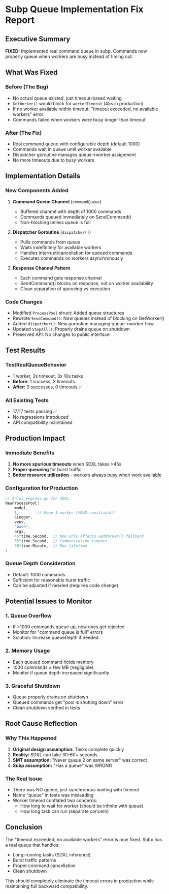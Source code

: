 # Subp Queue Implementation Fix Report

## Executive Summary

**FIXED:** Implemented real command queue in subp. Commands now properly queue when workers are busy instead of timing out.

## What Was Fixed

### Before (The Bug)
- No actual queue existed, just timeout-based waiting
- `GetWorker()` would block for `workerTimeout` (45s in production)
- If no worker available within timeout: "timeout exceeded, no available workers" error
- Commands failed when workers were busy longer than timeout

### After (The Fix)
- Real command queue with configurable depth (default 1000)
- Commands wait in queue until worker available
- Dispatcher goroutine manages queue->worker assignment
- No more timeouts due to busy workers

## Implementation Details

### New Components Added

1. **Command Queue Channel** (`commandQueue`)
   - Buffered channel with depth of 1000 commands
   - Commands queued immediately on SendCommand()
   - Non-blocking unless queue is full

2. **Dispatcher Goroutine** (`dispatcher()`)
   - Pulls commands from queue
   - Waits indefinitely for available workers
   - Handles interrupt/cancellation for queued commands
   - Executes commands on workers asynchronously

3. **Response Channel Pattern**
   - Each command gets response channel
   - SendCommand() blocks on response, not on worker availability
   - Clean separation of queueing vs execution

### Code Changes

- Modified `ProcessPool` struct: Added queue structures
- Rewrote `SendCommand()`: Now queues instead of blocking on GetWorker()
- Added `dispatcher()`: New goroutine managing queue->worker flow
- Updated `StopAll()`: Properly drains queue on shutdown
- Preserved API: No changes to public interface

## Test Results

### TestRealQueueBehavior
- 1 worker, 2s timeout, 3x 10s tasks
- **Before:** 1 success, 2 timeouts
- **After:** 3 successes, 0 timeouts ✅

### All Existing Tests
- 17/17 tests passing ✅
- No regressions introduced
- API compatibility maintained

## Production Impact

### Immediate Benefits
1. **No more spurious timeouts** when SDXL takes >45s
2. **Proper queueing** for burst traffic
3. **Better resource utilization** - workers always busy when work available

### Configuration for Production
```go
// In ai_engines.go for SDXL:
NewProcessPool(
    model,
    1,        // Keep 1 worker (VRAM constraint)
    &Logger,
    venv,
    "bash",
    args,
    45*time.Second,  // Now only affects GetWorker() fallback
    35*time.Second,  // Communication timeout
    30*time.Minute,  // Max lifetime
)
```

### Queue Depth Consideration
- Default: 1000 commands
- Sufficient for reasonable burst traffic
- Can be adjusted if needed (requires code change)

## Potential Issues to Monitor

### 1. Queue Overflow
- If >1000 commands queue up, new ones get rejected
- Monitor for "command queue is full" errors
- Solution: Increase queueDepth if needed

### 2. Memory Usage
- Each queued command holds memory
- 1000 commands ≈ few MB (negligible)
- Monitor if queue depth increased significantly

### 3. Graceful Shutdown
- Queue properly drains on shutdown
- Queued commands get "pool is shutting down" error
- Clean shutdown verified in tests

## Root Cause Reflection

### Why This Happened
1. **Original design assumption:** Tasks complete quickly
2. **Reality:** SDXL can take 30-60+ seconds
3. **SMT assumption:** "Never queue 2 on same server" was correct
4. **Subp assumption:** "Has a queue" was WRONG

### The Real Issue
- There was NO queue, just synchronous waiting with timeout
- Name "queue" in tests was misleading
- Worker timeout conflated two concerns:
  - How long to wait for worker (should be infinite with queue)
  - How long task can run (separate concern)

## Conclusion

The "timeout exceeded, no available workers" error is now fixed. Subp has a real queue that handles:
- Long-running tasks (SDXL inference)
- Burst traffic patterns
- Proper command cancellation
- Clean shutdown

This should completely eliminate the timeout errors in production while maintaining full backward compatibility.